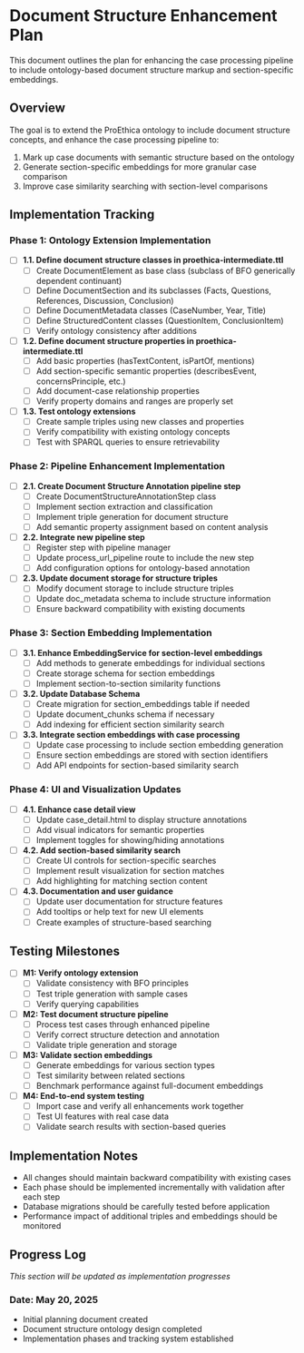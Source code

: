 # Document Structure Enhancement Plan

This document outlines the plan for enhancing the case processing pipeline to include ontology-based document structure markup and section-specific embeddings.

## Overview

The goal is to extend the ProEthica ontology to include document structure concepts, and enhance the case processing pipeline to:

1. Mark up case documents with semantic structure based on the ontology
2. Generate section-specific embeddings for more granular case comparison
3. Improve case similarity searching with section-level comparisons

## Implementation Tracking

### Phase 1: Ontology Extension Implementation

- [ ] **1.1. Define document structure classes in proethica-intermediate.ttl**
  - [ ] Create DocumentElement as base class (subclass of BFO generically dependent continuant)
  - [ ] Define DocumentSection and its subclasses (Facts, Questions, References, Discussion, Conclusion)
  - [ ] Define DocumentMetadata classes (CaseNumber, Year, Title)
  - [ ] Define StructuredContent classes (QuestionItem, ConclusionItem)
  - [ ] Verify ontology consistency after additions

- [ ] **1.2. Define document structure properties in proethica-intermediate.ttl**
  - [ ] Add basic properties (hasTextContent, isPartOf, mentions)
  - [ ] Add section-specific semantic properties (describesEvent, concernsPrinciple, etc.)
  - [ ] Add document-case relationship properties
  - [ ] Verify property domains and ranges are properly set

- [ ] **1.3. Test ontology extensions**
  - [ ] Create sample triples using new classes and properties
  - [ ] Verify compatibility with existing ontology concepts
  - [ ] Test with SPARQL queries to ensure retrievability

### Phase 2: Pipeline Enhancement Implementation

- [ ] **2.1. Create Document Structure Annotation pipeline step**
  - [ ] Create DocumentStructureAnnotationStep class
  - [ ] Implement section extraction and classification
  - [ ] Implement triple generation for document structure
  - [ ] Add semantic property assignment based on content analysis

- [ ] **2.2. Integrate new pipeline step**
  - [ ] Register step with pipeline manager
  - [ ] Update process_url_pipeline route to include the new step
  - [ ] Add configuration options for ontology-based annotation

- [ ] **2.3. Update document storage for structure triples**
  - [ ] Modify document storage to include structure triples
  - [ ] Update doc_metadata schema to include structure information
  - [ ] Ensure backward compatibility with existing documents

### Phase 3: Section Embedding Implementation

- [ ] **3.1. Enhance EmbeddingService for section-level embeddings**
  - [ ] Add methods to generate embeddings for individual sections
  - [ ] Create storage schema for section embeddings
  - [ ] Implement section-to-section similarity functions

- [ ] **3.2. Update Database Schema**
  - [ ] Create migration for section_embeddings table if needed
  - [ ] Update document_chunks schema if necessary
  - [ ] Add indexing for efficient section similarity search

- [ ] **3.3. Integrate section embeddings with case processing**
  - [ ] Update case processing to include section embedding generation
  - [ ] Ensure section embeddings are stored with section identifiers
  - [ ] Add API endpoints for section-based similarity search

### Phase 4: UI and Visualization Updates

- [ ] **4.1. Enhance case detail view**
  - [ ] Update case_detail.html to display structure annotations
  - [ ] Add visual indicators for semantic properties
  - [ ] Implement toggles for showing/hiding annotations

- [ ] **4.2. Add section-based similarity search**
  - [ ] Create UI controls for section-specific searches
  - [ ] Implement result visualization for section matches
  - [ ] Add highlighting for matching section content

- [ ] **4.3. Documentation and user guidance**
  - [ ] Update user documentation for structure features
  - [ ] Add tooltips or help text for new UI elements
  - [ ] Create examples of structure-based searching

## Testing Milestones

- [ ] **M1: Verify ontology extension**
  - [ ] Validate consistency with BFO principles
  - [ ] Test triple generation with sample cases
  - [ ] Verify querying capabilities

- [ ] **M2: Test document structure pipeline**
  - [ ] Process test cases through enhanced pipeline
  - [ ] Verify correct structure detection and annotation
  - [ ] Validate triple generation and storage

- [ ] **M3: Validate section embeddings**
  - [ ] Generate embeddings for various section types
  - [ ] Test similarity between related sections
  - [ ] Benchmark performance against full-document embeddings

- [ ] **M4: End-to-end system testing**
  - [ ] Import case and verify all enhancements work together
  - [ ] Test UI features with real case data
  - [ ] Validate search results with section-based queries

## Implementation Notes

- All changes should maintain backward compatibility with existing cases
- Each phase should be implemented incrementally with validation after each step
- Database migrations should be carefully tested before application
- Performance impact of additional triples and embeddings should be monitored

## Progress Log

*This section will be updated as implementation progresses*

### Date: May 20, 2025
- Initial planning document created
- Document structure ontology design completed
- Implementation phases and tracking system established

